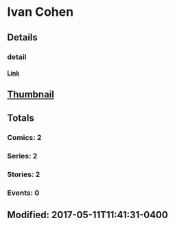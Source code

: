 # Ivan  Cohen 
## Details
### detail
#### [Link](http://marvel.com/comics/creators/13132/ivan_cohen?utm_campaign=apiRef&utm_source=225578a89fc76f3d20fbffda5d17a88d)
## [Thumbnail](http://i.annihil.us/u/prod/marvel/i/mg/b/40/image_not_available.jpg)
## Totals
### Comics: 2
### Series: 2
### Stories: 2
### Events: 0
## Modified: 2017-05-11T11:41:31-0400